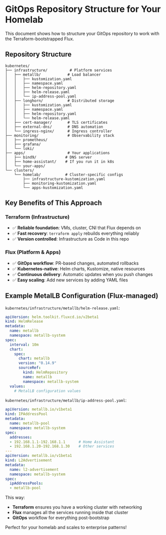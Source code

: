 # GitOps Repository Structure for Your Homelab

This document shows how to structure your GitOps repository to work with the Terraform-bootstrapped Flux.

## Repository Structure

```
kubernetes/
├── infrastructure/          # Platform services
│   ├── metallb/            # Load balancer
│   │   ├── kustomization.yaml
│   │   ├── namespace.yaml
│   │   ├── helm-repository.yaml
│   │   ├── helm-release.yaml
│   │   └── ip-address-pool.yaml
│   ├── longhorn/           # Distributed storage
│   │   ├── kustomization.yaml
│   │   ├── namespace.yaml
│   │   ├── helm-repository.yaml
│   │   └── helm-release.yaml
│   ├── cert-manager/       # TLS certificates
│   ├── external-dns/       # DNS automation
│   └── ingress-nginx/      # Ingress controller
├── monitoring/             # Observability stack
│   ├── prometheus/
│   ├── grafana/
│   └── loki/
├── apps/                   # Your applications
│   ├── bind9/             # DNS server
│   ├── home-assistant/    # If you run it in k8s
│   └── your-apps/
└── clusters/
    └── homelab/           # Cluster-specific configs
        ├── infrastructure-kustomization.yaml
        ├── monitoring-kustomization.yaml
        └── apps-kustomization.yaml
```

## Key Benefits of This Approach

### **Terraform (Infrastructure)**
- ✅ **Reliable foundation**: VMs, cluster, CNI that Flux depends on
- ✅ **Fast recovery**: `terraform apply` rebuilds everything reliably
- ✅ **Version controlled**: Infrastructure as Code in this repo

### **Flux (Platform & Apps)**  
- ✅ **GitOps workflow**: PR-based changes, automated rollbacks
- ✅ **Kubernetes-native**: Helm charts, Kustomize, native resources
- ✅ **Continuous delivery**: Automatic updates when you push changes
- ✅ **Easy scaling**: Add new services by adding YAML files

## Example MetalLB Configuration (Flux-managed)

`kubernetes/infrastructure/metallb/helm-release.yaml`:
```yaml
apiVersion: helm.toolkit.fluxcd.io/v2beta1
kind: HelmRelease
metadata:
  name: metallb
  namespace: metallb-system
spec:
  interval: 10m
  chart:
    spec:
      chart: metallb
      version: "0.14.9"
      sourceRef:
        kind: HelmRepository
        name: metallb
        namespace: metallb-system
  values:
    # MetalLB configuration values
```

`kubernetes/infrastructure/metallb/ip-address-pool.yaml`:
```yaml
apiVersion: metallb.io/v1beta1
kind: IPAddressPool
metadata:
  name: metallb-pool
  namespace: metallb-system
spec:
  addresses:
  - 192.168.1.1-192.168.1.1      # Home Assistant
  - 192.168.1.20-192.168.1.30    # Other services
---
apiVersion: metallb.io/v1beta1
kind: L2Advertisement
metadata:
  name: l2-advertisement
  namespace: metallb-system
spec:
  ipAddressPools:
  - metallb-pool
```

This way:
- **Terraform** ensures you have a working cluster with networking
- **Flux** manages all the services running inside that cluster
- **GitOps** workflow for everything post-bootstrap

Perfect for your homelab and scales to enterprise patterns!
